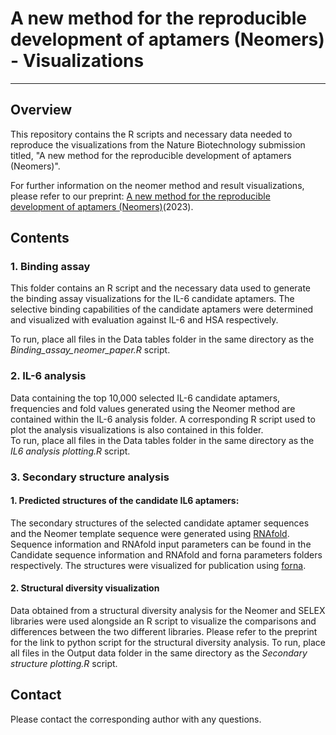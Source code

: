 # A new method for the reproducible development of aptamers (Neomers) - Visualizations
---
## Overview 
This repository contains the R scripts and necessary data needed to reproduce the visualizations from the Nature Biotechnology submission titled, "A new method for the reproducible development of aptamers (Neomers)". 

For further information on the neomer method and result visualizations, please refer to our preprint: [A new method for the reproducible development of aptamers (Neomers)](https://biorxiv.org/cgi/content/short/2023.12.19.572437v1)(2023).

## Contents

### 1. Binding assay
This folder contains an R script and the necessary data used to generate the binding assay visualizations for the IL-6 candidate aptamers. The selective binding capabilities of the candidate aptamers were determined and visualized with evaluation against IL-6 and HSA respectively. 

To run, place all files in the Data tables folder in the same directory as the *Binding_assay_neomer_paper.R* script. 

### 2. IL-6 analysis
Data containing the top 10,000 selected IL-6 candidate aptamers, frequencies and fold values generated using the Neomer method are contained within the IL-6 analysis folder. A corresponding R script used to plot the analysis visualizations is also contained in this folder.   
To run, place all files in the Data tables folder in the same directory as the *IL6 analysis plotting.R* script. 

### 3. Secondary structure analysis

#### 1. Predicted structures of the candidate IL6 aptamers:
The secondary structures of the selected candidate aptamer sequences and the Neomer template sequence were generated using [RNAfold](http://rna.tbi.univie.ac.at/cgi-bin/RNAWebSuite/RNAfold.cgi). Sequence information and RNAfold input parameters can be found in the Candidate sequence information and RNAfold and forna parameters folders respectively. The structures were visualized for publication using [forna](http://rna.tbi.univie.ac.at/forna/).

#### 2. Structural diversity visualization
Data obtained from a structural diversity analysis for the Neomer and SELEX libraries were used alongside an R script to visualize the comparisons and differences between the two different libraries. Please refer to the preprint for the link to python script for the structural diversity analysis.
To run, place all files in the Output data folder in the same directory as the *Secondary structure plotting.R* script. 

## Contact
Please contact the corresponding author with any questions.
